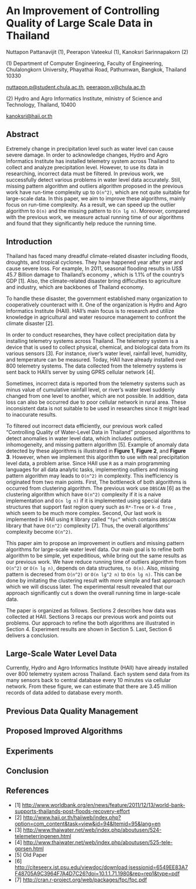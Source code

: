 
# An Improvement of Controlling Quality of Large Scale Data in Thailand

Nuttapon Pattanavijit (1), Peerapon Vateekul (1), Kanoksri Sarinnapakorn (2)

(1) Department of Computer Engineering, Faculty of Engineering, Chulalongkorn University, Phayathai Road, Pathumwan, Bangkok, Thailand 10330

nuttapon.p@student.chula.ac.th, peerapon.v@chula.ac.th

(2) Hydro and Agro Informatics Institute, mInistry of Science and Technology, Thailand, 10400

kanoksri@haii.or.th

## Abstract

Extremely change in precipitation level such as water level can cause severe damage. In order to acknowledge changes, Hydro and Agro Informatics Institute has installed telemetry system across Thailand to collect and analyze precipitation level. However, to use its data in researching, incorrect data must be filtered. In previous work, we successfully detect various problems in water level data accurately. Still, missing pattern algorithm and outliers algorithm proposed in the previous work have run-time complexity up to `O(n^2)`, which are not quite suitable for large-scale data. In this paper, we aim to improve these algorithms, mainly focus on run-time complexity. As a result,  we can speed up the outlier algorithm to `O(n)` and the missing pattern to `O(n lg n)`. Moreover, compared with the previous work, we measure actual running time of our algorithms and found that they significantly help reduce the running time.

## Introduction

Thailand has faced many dreadful climate-related disaster including floods, droughts, and tropical cyclones. They have happened year after year and cause severe loss. For example, In 2011, seasonal flooding results in US$ 45.7 Billion damage to Thailand’s economy , which is 1.1% of the country’s GDP [1]. Also, the climate-related disaster bring difficulties to agriculture and industry, which are backbones of Thailand economy.

To handle these disaster, the government established many organization to cooperatively counteract with it. One of the organization is Hydro and Agro Informatics Institute (HAII). HAII’s main focus is to research and utilize knowledge in agricultural and water resource management to confront the climate disaster [2].

In order to conduct researches, they have collect precipitation data by installing telemetry systems across Thailand. The telemetry system is a device that is used to collect physical, chemical, and biological data from its various sensors [3]. For instance, river’s water level, rainfall level, humidity, and temperature can be measured. Today, HAII have already installed over 800 telemetry systems. The data collected from the telemetry systems is sent back to HAII’s server by using GPRS cellular network [4].

Sometimes, incorrect data is reported from the telemetry systems such as minus value of cumulative rainfall level, or river’s water level suddenly changed from one level to another, which are not possible. In addition, data loss can also be occurred due to poor cellular network in rural area. These inconsistent data is not suitable to be used in researches since it might lead to inaccurate results.

To filtered out incorrect data efficiently, our previous work called “Controlling Quality of Water-Level Data in Thailand” proposed algorithms to detect anomalies in water level data, which includes outliers, inhomogeneity, and missing pattern algorithm [5]. Example of anomaly data detected by these algorithms is illustrated in **Figure 1**, **Figure 2**, and **Figure 3**. However, when we implement this algorithm to use with real precipitation level data, a problem arise. Since HAII use `R` as a main programming languages for all data analytic tasks, implementing outliers and missing pattern algorithm may leads to `O(n^2)` in complexity. This inefficiency is originated from two main points. First, The bottleneck of both algorithms is occurred from clustering algorithm. The previous work use `DBSCAN` [6] as the clustering algorithm which have `O(n^2)` complexity if it is a naive implementation and `O(n lg n)` if it is implemented using special data structures that support fast region query such as `R*-Tree` or `k-d Tree` , which seem to be much more complex. Second, Our last work is implemented in HAII using `R` library called `”fpc”` which contains `DBSCAN` library that have `O(n^2)` complexity [7]. Thus, the overall algorithms’ complexity become `O(n^2)`.

This paper aim to propose an improvement in outliers and missing pattern algorithms for large-scale water level data. Our main goal is to refine both algorithm to be simple, yet expeditious, while bring out the same results as our previous work. We have reduce running time of outliers algorithm from `O(n^2)` or `O(n lg n)`, depends on data structures, `to O(n)`. Also, missing pattern is decresed from `O(n^2)` or `O(n lg^2 n)` to `O(n lg n)`. This can be  done by imitating the clustering result with more simple and fast approach which we will discuss later. The experimental result revealed that our approach significantly cut s down the overall running time in large-scale data.

The paper is organized as follows. Sections 2 describes how data was collected at HAII. Sections 3 recaps our previous work and points out problems. Our approach to refine the both algorithms are illustrated in Section 4. Experiment results are shown in Section 5. Last, Section 6 delivers a conclusion.

## Large-Scale Water Level Data

Currently, Hydro and Agro Informatics Institute (HAII) have already installed over 800 telemetry system across Thailand. Each system send data from its many sensors back to central database every 10 minutes via cellular network. From these figure, we can estimate that there are 3.45 million records of data added to database every month.

## Previous Data Quality Management

## Proposed Improved Algorithms 

## Experiments

## Conclusion

## References
- [1] http://www.worldbank.org/en/news/feature/2011/12/13/world-bank-supports-thailands-post-floods-recovery-effort
- [2] http://www.haii.or.th/haiiweb/index.php?option=com_content&task=view&id=94&Itemid=95&lang=en
- [3] http://www.thaiwater.net/web/index.php/aboutusen/524-telemeterringenen.html
- [4] http://www.thaiwater.net/web/index.php/aboutusen/525-tele-gprsen.html
- [5] Old Paper
- [6] http://citeseerx.ist.psu.edu/viewdoc/download;jsessionid=6549EE83A7F48705A9C3964F7A4D7C26?doi=10.1.1.71.1980&rep=rep1&type=pdf
- [7] http://cran.r-project.org/web/packages/fpc/fpc.pdf
